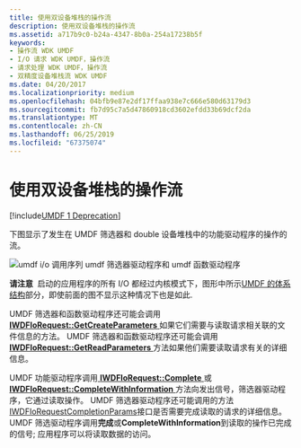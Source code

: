 ```yaml
---
title: 使用双设备堆栈的操作流
description: 使用双设备堆栈的操作流
ms.assetid: a717b9c0-b24a-4347-8b0a-254a17238b5f
keywords:
- 操作流 WDK UMDF
- I/O 请求 WDK UMDF，操作流
- 请求处理 WDK UMDF，操作流
- 双精度设备堆栈流 WDK UMDF
ms.date: 04/20/2017
ms.localizationpriority: medium
ms.openlocfilehash: 04bfb9e87e2df17ffaa938e7c666e580d63179d3
ms.sourcegitcommit: fb7d95c7a5d47860918cd3602efdd33b69dcf2da
ms.translationtype: MT
ms.contentlocale: zh-CN
ms.lasthandoff: 06/25/2019
ms.locfileid: "67375074"
---
```

# <a name="operation-flow-with-double-device-stack"></a>使用双设备堆栈的操作流


[!include[UMDF 1 Deprecation](../umdf-1-deprecation.md)]

下图显示了发生在 UMDF 筛选器和 double 设备堆栈中的功能驱动程序的操作的流。

![umdf i/o 调用序列 umdf 筛选器驱动程序和 umdf 函数驱动程序](images/umdfflow2.gif)

**请注意**  启动的应用程序的所有 I/O 都经过内核模式下，图形中所示[UMDF 的体系结构](https://docs.microsoft.com/previous-versions/ff554461(v=vs.85))部分，即使前面的图不显示这种情况下也是如此.

 

UMDF 筛选器和函数驱动程序还可能会调用[ **IWDFIoRequest::GetCreateParameters** ](https://docs.microsoft.com/windows-hardware/drivers/ddi/content/wudfddi/nf-wudfddi-iwdfiorequest-getcreateparameters)如果它们需要与读取请求相关联的文件信息的方法。 UMDF 筛选器和函数驱动程序还可能会调用[ **IWDFIoRequest::GetReadParameters** ](https://docs.microsoft.com/windows-hardware/drivers/ddi/content/wudfddi/nf-wudfddi-iwdfiorequest-getreadparameters)方法如果他们需要读取请求有关的详细信息。

UMDF 功能驱动程序调用[ **IWDFIoRequest::Complete** ](https://docs.microsoft.com/windows-hardware/drivers/ddi/content/wudfddi/nf-wudfddi-iwdfiorequest-complete)或[ **IWDFIoRequest::CompleteWithInformation** ](https://docs.microsoft.com/windows-hardware/drivers/ddi/content/wudfddi/nf-wudfddi-iwdfiorequest-completewithinformation)方法向发出信号，筛选器驱动程序，它通过读取操作。 UMDF 筛选器驱动程序还可能调用的方法[IWDFIoRequestCompletionParams](https://docs.microsoft.com/windows-hardware/drivers/ddi/content/wudfddi/nn-wudfddi-iwdfiorequestcompletionparams)接口是否需要完成读取的请求的详细信息。 UMDF 筛选驱动程序调用**完成**或**CompleteWithInformation**到读取的操作已完成的信号; 应用程序可以将读取数据的访问。

 

 





